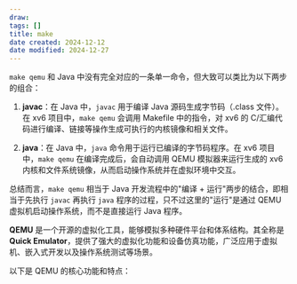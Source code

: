```yaml
---
draw:
tags: []
title: make
date created: 2024-12-12
date modified: 2024-12-27
---
```


`make qemu` 和 Java 中没有完全对应的一条单一命令，但大致可以类比为以下两步的组合：

1. **javac**：在 Java 中，`javac` 用于编译 Java 源码生成字节码（.class 文件）。在 xv6 项目中，`make qemu` 会调用 Makefile 中的指令，对 xv6 的 C/汇编代码进行编译、链接等操作生成可执行的内核镜像和相关文件。
    
2. **java**：在 Java 中，`java` 命令用于运行已编译的字节码程序。在 xv6 项目中，`make qemu` 在编译完成后，会自动调用 QEMU 模拟器来运行生成的 xv6 内核和文件系统镜像，从而启动操作系统并在虚拟环境中交互。
    

总结而言，`make qemu` 相当于 Java 开发流程中的"编译 + 运行"两步的结合，即相当于先执行 `javac` 再执行 `java` 程序的过程，只不过这里的"运行"是通过 QEMU 虚拟机启动操作系统，而不是直接运行 Java 程序。

**QEMU** 是一个开源的虚拟化工具，能够模拟多种硬件平台和体系结构。其全称是 **Quick Emulator**，提供了强大的虚拟化功能和设备仿真功能，广泛应用于虚拟机、嵌入式开发以及操作系统测试等场景。

以下是 QEMU 的核心功能和特点：
